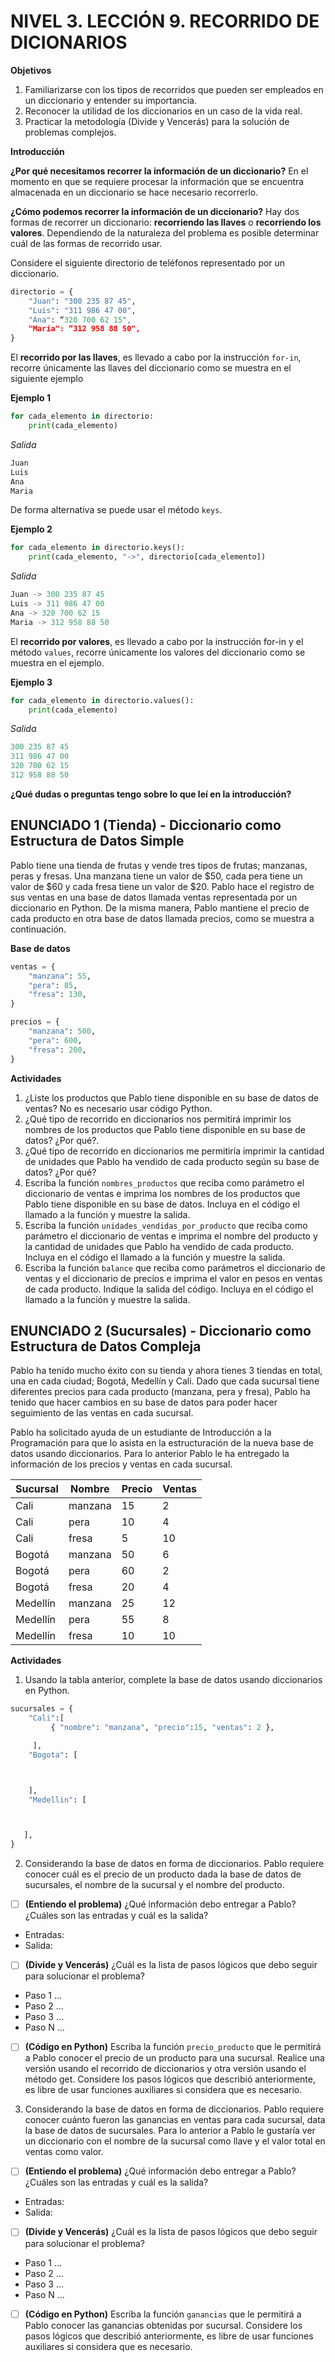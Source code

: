 # NIVEL 3. LECCIÓN 9. RECORRIDO DE DICIONARIOS

**Objetivos**

1. Familiarizarse con los tipos de recorridos que pueden ser empleados en un diccionario y entender su importancia.
2. Reconocer la utilidad de los diccionarios en un caso de la vida real.
3. Practicar la metodología (Divide y Vencerás) para la solución de problemas complejos. 

**Introducción**

**¿Por qué necesitamos recorrer la información de un diccionario?** En el momento en que se requiere procesar la información que se encuentra almacenada en un diccionario se hace necesario recorrerlo.

**¿Cómo podemos recorrer la información de un diccionario?** Hay dos formas de recorrer un diccionario: **recorriendo las llaves** o **recorriendo los valores**. Dependiendo de la naturaleza del problema es posible determinar cuál de las formas de recorrido usar.

Considere el siguiente directorio de teléfonos representado por un diccionario.

```python
directorio = {
    "Juan": "300 235 87 45",
    "Luis": "311 986 47 00",
    "Ana": “320 700 62 15",
    "María": “312 958 88 50",
}
```
El **recorrido por las llaves**, es llevado a cabo por la instrucción `for-in`, recorre únicamente las llaves del diccionario como se muestra en el siguiente ejemplo

**Ejemplo 1**
```python 
for cada_elemento in directorio:
    print(cada_elemento)
```

*Salida*
```python 
Juan
Luis
Ana
Maria
```

De forma alternativa se puede usar el método `keys`.

**Ejemplo 2**
```python 
for cada_elemento in directorio.keys():
    print(cada_elemento, "->", directorio[cada_elemento])
```

*Salida*
```python 
Juan -> 300 235 87 45
Luis -> 311 986 47 00
Ana -> 320 700 62 15
Maria -> 312 958 88 50
```

El **recorrido por valores**, es llevado a cabo por la instrucción for-in y el método `values`, recorre únicamente los valores del diccionario como se muestra en el ejemplo.

**Ejemplo 3**
```python 
for cada_elemento in directorio.values():
    print(cada_elemento)
```

*Salida*
```python 
300 235 87 45
311 986 47 00
320 700 62 15
312 958 88 50
```

**¿Qué dudas o preguntas tengo sobre lo que leí en la introducción?**

## ENUNCIADO 1 (Tienda) - Diccionario como Estructura de Datos Simple

Pablo tiene una tienda de frutas y vende tres tipos de frutas; manzanas, peras y fresas. Una manzana tiene un valor de $50, cada pera tiene un valor de $60 y cada fresa tiene un valor de $20. Pablo hace el registro de sus ventas en una base de datos llamada ventas representada por un diccionario en Python. De la misma manera, Pablo mantiene el precio de cada producto en otra base de datos llamada precios, como se muestra a continuación.

**Base de datos**
```python
ventas = {
    "manzana": 55,
    "pera": 85,
    "fresa": 130,
}

precios = {
    "manzana": 500,
    "pera": 600,
    "fresa": 200,
}
```
**Actividades**

1. ¿Liste los productos que Pablo tiene disponible en su base de datos de ventas? No es necesario usar código Python.
2. ¿Qué tipo de recorrido en diccionarios nos permitirá imprimir los nombres de los productos que Pablo tiene disponible en su base de datos? ¿Por qué?.
3. ¿Qué tipo de recorrido en diccionarios me permitiría imprimir la cantidad de unidades que Pablo ha vendido de cada producto según su base de datos?  ¿Por qué?
4. Escriba la función `nombres_productos` que reciba como parámetro el diccionario de ventas e imprima los nombres de los productos que Pablo tiene disponible en su base de datos. Incluya en el código el llamado a la función y muestre la salida.
5. Escriba la función `unidades_vendidas_por_producto` que reciba como parámetro el diccionario de ventas e imprima el nombre del producto y la cantidad de unidades que Pablo ha vendido de cada producto. Incluya en el código el llamado a la función y muestre la salida.
6.  Escriba la función `balance` que reciba como parámetros el diccionario de ventas y el diccionario de precios e imprima el valor en pesos en ventas de cada producto. Indique la salida del código. Incluya en el código el llamado a la función y muestre la salida.


## ENUNCIADO 2 (Sucursales) - Diccionario como Estructura de Datos Compleja

Pablo ha tenido mucho éxito con su tienda y ahora tienes 3 tiendas en total, una en cada ciudad; Bogotá, Medellín y Cali. Dado que cada sucursal tiene diferentes precios para cada producto (manzana, pera y fresa), Pablo ha tenido que hacer cambios en su base de datos para poder hacer seguimiento de las ventas en cada sucursal. 

Pablo ha solicitado ayuda de un estudiante de Introducción a la Programación para que lo asista en la estructuración de la nueva base de datos usando diccionarios. Para lo anterior Pablo le ha entregado la información de los precios y ventas en cada sucursal. 

| Sucursal  | Nombre  | Precio | Ventas |
|-----------|---------|--------|--------|
| Cali      | manzana | 15     | 2      |
| Cali      | pera    | 10     | 4      |
| Cali      | fresa   | 5      | 10     |
| Bogotá    | manzana | 50     | 6      |
| Bogotá    | pera    | 60     | 2      |
| Bogotá    | fresa   | 20     | 4      |
| Medellín  | manzana | 25     | 12     |
| Medellín  | pera    | 55     | 8      |
| Medellín  | fresa   | 10     | 10     |

**Actividades**

1. Usando la tabla anterior, complete la base de datos usando diccionarios en Python.

```python
sucursales = {
    "Cali":[ 
         { "nombre": "manzana", "precio":15, "ventas": 2 },

     ],
    "Bogota": [



    ],
    "Medellin": [



   ],
}
```

2. Considerando la base de datos en forma de diccionarios. Pablo requiere conocer cuál es el precio de un producto dada la base de datos de sucursales, el nombre de la sucursal y el nombre del producto.

- [ ] **(Entiendo el problema)** ¿Qué información debo entregar a Pablo? ¿Cuáles son las entradas y cuál es la salida?

* Entradas:
* Salida:

- [ ] **(Divide y Vencerás)** ¿Cuál es la lista de pasos lógicos que debo seguir para solucionar el problema?

* Paso 1 ...
* Paso 2 ...
* Paso 3 ...
* Paso N ...

- [ ] **(Código en Python)** Escriba la función `precio_producto` que le permitirá a Pablo conocer el precio de un producto para una sucursal. Realice una versión usando el recorrido de diccionarios y otra versión usando el método get. Considere los pasos lógicos que describió anteriormente, es libre de usar funciones auxiliares si considera que es necesario.


3. Considerando la base de datos en forma de diccionarios. Pablo requiere conocer cuánto fueron las ganancias en ventas para cada sucursal, data la base de datos de sucursales. Para lo anterior a Pablo le gustaría ver un diccionario con el nombre de la sucursal como llave y el valor total en ventas como valor.

- [ ] **(Entiendo el problema)** ¿Qué información debo entregar a Pablo? ¿Cuáles son las entradas y cuál es la salida?

* Entradas:
* Salida:

- [ ] **(Divide y Vencerás)** ¿Cuál es la lista de pasos lógicos que debo seguir para solucionar el problema?

* Paso 1 ...
* Paso 2 ...
* Paso 3 ...
* Paso N ...

- [ ] **(Código en Python)** Escriba la función `ganancias` que le permitirá a Pablo conocer las ganancias obtenidas por sucursal. Considere los pasos lógicos que describió anteriormente, es libre de usar funciones auxiliares si considera que es necesario.


